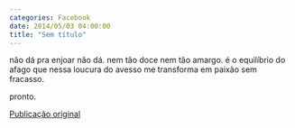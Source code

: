 ```yaml
---
categories: Facebook
date: 2014/05/03 04:00:00
title: "Sem título"
---
```


não dá pra enjoar
não dá.
nem tão doce
nem tão amargo.
é o equilíbrio do afago
que nessa loucura do avesso
me transforma em paixão
sem fracasso.

pronto.

[Publicação original](https://www.facebook.com/permalink.php?story_fbid=1419098061693891&id=1418031755133855)


